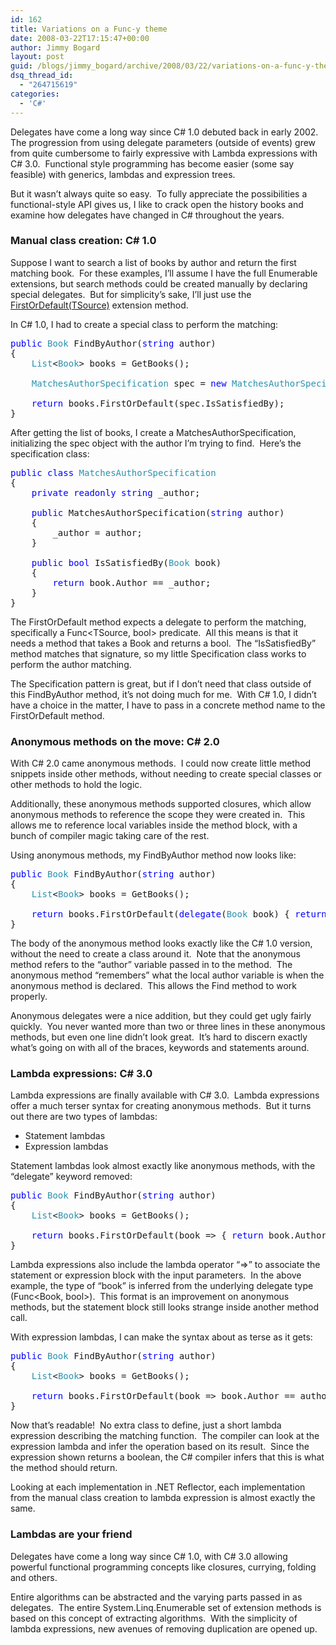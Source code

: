 ```yaml
---
id: 162
title: Variations on a Func-y theme
date: 2008-03-22T17:15:47+00:00
author: Jimmy Bogard
layout: post
guid: /blogs/jimmy_bogard/archive/2008/03/22/variations-on-a-func-y-theme.aspx
dsq_thread_id:
  - "264715619"
categories:
  - 'C#'
---
```

Delegates have come a long way since C# 1.0 debuted back in early 2002.&nbsp; The progression from using delegate parameters (outside of events) grew from quite cumbersome to fairly expressive with Lambda expressions with C# 3.0.&nbsp; Functional style programming has become easier (some say feasible) with generics, lambdas and expression trees.

But it wasn&#8217;t always quite so easy.&nbsp; To fully appreciate the possibilities a functional-style API gives us, I like to crack open the history books and examine how delegates have changed in C# throughout the years.

### Manual class creation: C# 1.0

Suppose I want to search a list of books by author and return the first matching book.&nbsp; For these examples, I&#8217;ll assume I have the full Enumerable extensions, but search methods could be created manually by declaring special delegates.&nbsp; But for simplicity&#8217;s sake, I&#8217;ll just use the [FirstOrDefault(TSource)](http://msdn2.microsoft.com/en-us/library/bb549039.aspx) extension method.

In C# 1.0, I had to create a special class to perform the matching:

<pre><span style="color: blue">public </span><span style="color: #2b91af">Book </span>FindByAuthor(<span style="color: blue">string </span>author)
{
    <span style="color: #2b91af">List</span>&lt;<span style="color: #2b91af">Book</span>&gt; books = GetBooks();

    <span style="color: #2b91af">MatchesAuthorSpecification </span>spec = <span style="color: blue">new </span><span style="color: #2b91af">MatchesAuthorSpecification</span>(author);

    <span style="color: blue">return </span>books.FirstOrDefault(spec.IsSatisfiedBy);
}
</pre>

[](http://11011.net/software/vspaste)

After getting the list of books, I create a MatchesAuthorSpecification, initializing the spec object with the author I&#8217;m trying to find.&nbsp; Here&#8217;s the specification class:

<pre><span style="color: blue">public class </span><span style="color: #2b91af">MatchesAuthorSpecification
</span>{
    <span style="color: blue">private readonly string </span>_author;

    <span style="color: blue">public </span>MatchesAuthorSpecification(<span style="color: blue">string </span>author)
    {
        _author = author;
    }

    <span style="color: blue">public bool </span>IsSatisfiedBy(<span style="color: #2b91af">Book </span>book)
    {
        <span style="color: blue">return </span>book.Author == _author;
    }
}
</pre>

[](http://11011.net/software/vspaste)

The FirstOrDefault method expects a delegate to perform the matching, specifically a Func<TSource, bool> predicate.&nbsp; All this means is that it needs a method that takes a Book and returns a bool.&nbsp; The &#8220;IsSatisfiedBy&#8221; method matches that signature, so my little Specification class works to perform the author matching.

The Specification pattern is great, but if I don&#8217;t need that class outside of this FindByAuthor method, it&#8217;s not doing much for me.&nbsp; With C# 1.0, I didn&#8217;t have a choice in the matter, I have to pass in a concrete method name to the FirstOrDefault method.

### Anonymous methods on the move: C# 2.0

With C# 2.0 came anonymous methods.&nbsp; I could now create little method snippets inside other methods, without needing to create special classes or other methods to hold the logic.

Additionally, these anonymous methods supported closures, which allow anonymous methods to reference the scope they were created in.&nbsp; This allows me to reference local variables inside the method block, with a bunch of compiler magic taking care of the rest.

Using anonymous methods, my FindByAuthor method now looks like:

<pre><span style="color: blue">public </span><span style="color: #2b91af">Book </span>FindByAuthor(<span style="color: blue">string </span>author)
{
    <span style="color: #2b91af">List</span>&lt;<span style="color: #2b91af">Book</span>&gt; books = GetBooks();

    <span style="color: blue">return </span>books.FirstOrDefault(<span style="color: blue">delegate</span>(<span style="color: #2b91af">Book </span>book) { <span style="color: blue">return </span>book.Author == author; });
}
</pre>

[](http://11011.net/software/vspaste)

[](http://11011.net/software/vspaste)The body of the anonymous method looks exactly like the C# 1.0 version, without the need to create a class around it.&nbsp; Note that the anonymous method refers to the &#8220;author&#8221; variable passed in to the method.&nbsp; The anonymous method &#8220;remembers&#8221; what the local author variable is when the anonymous method is declared.&nbsp; This allows the Find method to work properly.

Anonymous delegates were a nice addition, but they could get ugly fairly quickly.&nbsp; You never wanted more than two or three lines in these anonymous methods, but even one line didn&#8217;t look great.&nbsp; It&#8217;s hard to discern exactly what&#8217;s going on with all of the braces, keywords and statements around.

### Lambda expressions: C# 3.0

Lambda expressions are finally available with C# 3.0.&nbsp; Lambda expressions offer a much terser syntax for creating anonymous methods.&nbsp; But it turns out there are two types of lambdas:

  * Statement lambdas
  * Expression lambdas

Statement lambdas look almost exactly like anonymous methods, with the &#8220;delegate&#8221; keyword removed:

<pre><span style="color: blue">public </span><span style="color: #2b91af">Book </span>FindByAuthor(<span style="color: blue">string </span>author)
{
    <span style="color: #2b91af">List</span>&lt;<span style="color: #2b91af">Book</span>&gt; books = GetBooks();

    <span style="color: blue">return </span>books.FirstOrDefault(book =&gt; { <span style="color: blue">return </span>book.Author == author; });
}
</pre>

[](http://11011.net/software/vspaste)

[](http://11011.net/software/vspaste)Lambda expressions also include the lambda operator &#8220;=>&#8221; to associate the statement or expression block with the input parameters.&nbsp; In the above example, the type of &#8220;book&#8221; is inferred from the underlying delegate type (Func<Book, bool>).&nbsp; This format is an improvement on anonymous methods, but the statement block still looks strange inside another method call.

With expression lambdas, I can make the syntax about as terse as it gets:

<pre><span style="color: blue">public </span><span style="color: #2b91af">Book </span>FindByAuthor(<span style="color: blue">string </span>author)
{
    <span style="color: #2b91af">List</span>&lt;<span style="color: #2b91af">Book</span>&gt; books = GetBooks();

    <span style="color: blue">return </span>books.FirstOrDefault(book =&gt; book.Author == author);
}
</pre>

[](http://11011.net/software/vspaste)

Now that&#8217;s readable!&nbsp; No extra class to define, just a short lambda expression describing the matching function.&nbsp; The compiler can look at the expression lambda and infer the operation based on its result.&nbsp; Since the expression shown returns a boolean, the C# compiler infers that this is what the method should return.

Looking at each implementation in .NET Reflector, each implementation from the manual class creation to lambda expression is almost exactly the same.

### 

### Lambdas are your friend

Delegates have come a long way since C# 1.0, with C# 3.0 allowing powerful functional programming concepts like closures, currying, folding and others.

Entire algorithms can be abstracted and the varying parts passed in as delegates.&nbsp; The entire System.Linq.Enumerable set of extension methods is based on this concept of extracting algorithms.&nbsp; With the simplicity of lambda expressions, new avenues of removing duplication are opened up.